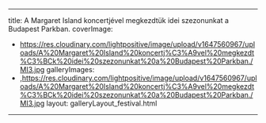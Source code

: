 
---
title: A Margaret Island koncertjével megkezdtük idei szezonunkat a Budapest Parkban.
coverImage:
  - https://res.cloudinary.com/lightpositive/image/upload/v1647560967/uploads/A%20Margaret%20Island%20koncertj%C3%A9vel%20megkezdt%C3%BCk%20idei%20szezonunkat%20a%20Budapest%20Parkban./MI3.jpg
galleryImages:
   - ,https://res.cloudinary.com/lightpositive/image/upload/v1647560967/uploads/A%20Margaret%20Island%20koncertj%C3%A9vel%20megkezdt%C3%BCk%20idei%20szezonunkat%20a%20Budapest%20Parkban./MI3.jpg
layout: galleryLayout_festival.html
---
